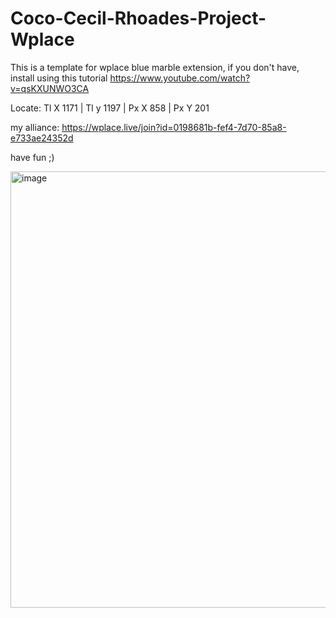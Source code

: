 # Coco-Cecil-Rhoades-Project-Wplace

This is a template for wplace blue marble extension, if you don't have, install using this tutorial https://www.youtube.com/watch?v=qsKXUNWO3CA

Locate: Tl X 1171 | Tl y 1197 | Px X 858 | Px Y 201

my alliance: https://wplace.live/join?id=0198681b-fef4-7d70-85a8-e733ae24352d

have fun ;)

<img width="782" height="698" alt="image" src="https://github.com/user-attachments/assets/79633acb-43e1-4676-8b40-c5cf1e64289d" />


